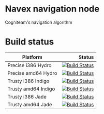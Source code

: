 Navex navigation node
=====================
Cogniteam's navigation algorithm

Build status
============

|Platform|Status|
|--------|-----:|
|Precise i386 Hydro|[![Build Status](http://ci.cogni.io/buildStatus/icon?job=ros-hydro-navex_navigation_precise_i386)](http://ci.cogni.io/job/ros-hydro-navex_navigation_precise_i386/)|
|Precise amd64 Hydro|[![Build Status](http://ci.cogni.io/buildStatus/icon?job=ros-hydro-navex_navigation_precise_amd64)](http://ci.cogni.io/job/ros-hydro-navex_navigation_precise_amd64/)|
|Trusty i386 Indigo|[![Build Status](http://ci.cogni.io/buildStatus/icon?job=ros-indigo-navex_navigation_trusty_i386)](http://ci.cogni.io/job/ros-indigo-navex_navigation_trusty_i386/)|
|Trusty amd64 Indigo|[![Build Status](http://ci.cogni.io/buildStatus/icon?job=ros-indigo-navex_navigation_trusty_amd64)](http://ci.cogni.io/job/ros-indigo-navex_navigation_trusty_amd64/)|
|Trusty i386 Jade|[![Build Status](http://ci.cogni.io/buildStatus/icon?job=ros-jade-navex_navigation_trusty_i386)](http://ci.cogni.io/job/ros-jade-navex_navigation_trusty_i386/)|
|Trusty amd64 Jade|[![Build Status](http://ci.cogni.io/buildStatus/icon?job=ros-jade-navex_navigation_trusty_amd64)](http://ci.cogni.io/job/ros-jade-navex_navigation_trusty_amd64/)|